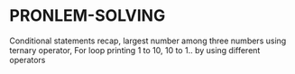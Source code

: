 # PRONLEM-SOLVING
Conditional statements recap, largest number among three numbers using ternary operator,   For loop printing 1 to 10, 10 to 1.. by using different operators
